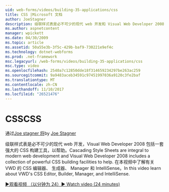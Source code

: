 ```yaml
---
uid: web-forms/videos/building-35-applications/css
title: CSS |Microsoft 文档
author: JoeStagner
description: 级联样式表是必不可少的现代 web 开发和 Visual Web Developer 2008 包括一套强大的 CSS 构建工具，以帮助...
ms.author: aspnetcontent
manager: wpickett
ms.date: 04/30/2009
ms.topic: article
ms.assetid: 50a55e3b-3f5c-429b-baf9-730221e9ef4c
ms.technology: dotnet-webforms
ms.prod: .net-framework
msc.legacyurl: /web-forms/videos/building-35-applications/css
msc.type: video
ms.openlocfilehash: 2540a7c12850dde18f314659234297be263ac259
ms.sourcegitcommit: 9a9483aceb34591c97451997036a9120c3fe2baf
ms.translationtype: MT
ms.contentlocale: zh-CN
ms.lasthandoff: 11/10/2017
ms.locfileid: "26521476"
---
```

<a name="css"></a><span data-ttu-id="a20cd-103">CSS</span><span class="sxs-lookup"><span data-stu-id="a20cd-103">CSS</span></span>
====================
<span data-ttu-id="a20cd-104">通过[Joe stagner 将](https://github.com/JoeStagner)</span><span class="sxs-lookup"><span data-stu-id="a20cd-104">by [Joe Stagner](https://github.com/JoeStagner)</span></span>

<span data-ttu-id="a20cd-105">级联样式表是必不可少的现代 web 开发，Visual Web Developer 2008 包括一套强大的 CSS 构建工具，以帮助。</span><span class="sxs-lookup"><span data-stu-id="a20cd-105">Cascading Style Sheets are integral to modern web development and Visual Web Developer 2008 includes a collection of powerful CSS building facilities to help.</span></span> <span data-ttu-id="a20cd-106">在本视频中了解有关 VWD 的 CSS 编辑器、 生成器、 Manager 和 IntelliSense。</span><span class="sxs-lookup"><span data-stu-id="a20cd-106">In this video learn about VWD's CSS Editor, Builder, Manager, and IntelliSense.</span></span>

[<span data-ttu-id="a20cd-107">&#9654;观看视频 （以分钟为 24）</span><span class="sxs-lookup"><span data-stu-id="a20cd-107">&#9654; Watch video (24 minutes)</span></span>](https://channel9.msdn.com/Blogs/ASP-NET-Site-Videos/css)
